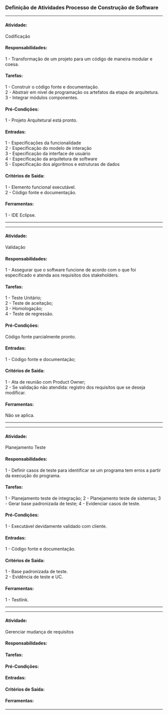 ﻿### Definição de Atividades Processo de Construção de Software
_______________________________________________________________
#### Atividade:  
Codificação  
#### Responsabilidades:  
1 - Transformação de um projeto para um código de maneira modular e coesa.
#### Tarefas:  
1 - Construir o código fonte e documentação.  
2 - Abstrair em nível de programação os artefatos da etapa de arquitetura.  
3 - Integrar módulos componentes.
#### Pré-Condições:  
1 - Projeto Arquitetural está pronto.  
#### Entradas:  
1 - Especificações da funcionalidade  
2 - Especificação do modelo de interação  
3 - Especificação da interface de usuário  
4 - Especificação da arquitetura de software  
5 - Especificação dos algoritmos e estruturas de dados  
#### Critérios de Saída:  
1 - Elemento funcional executável.  
2 - Código fonte e documentação.  
#### Ferramentas:  
1 - IDE Eclipse.  
_______________________________________________________________
_______________________________________________________________

#### Atividade:  
Validação  
#### Responsabilidades:  
1 - Assegurar que o software funcione de acordo com o que foi especificado e atenda aos requisitos dos stakeholders.  
#### Tarefas:  
1 - Teste Unitário;  
2 - Teste de aceitação;  
3 - Homologação;  
4 - Teste de regressão.  
#### Pré-Condições:  
Código fonte parcialmente pronto.
#### Entradas:  
1 - Código fonte e documentação;  
#### Critérios de Saída:  
1 - Ata de reunião com Product Owner;  
2 - Se validação não atendida: registro dos requisitos que se deseja modificar.  
#### Ferramentas:  
Não se aplica.

_______________________________________________________________
_______________________________________________________________

#### Atividade:  
Planejamento Teste  
#### Responsabilidades:  
1 - Definir casos de teste para identificar se um programa tem erros a partir da execução do programa.  
#### Tarefas:  
1 - Planejamento teste de integração;
2 - Planejamento teste de sistemas;
3 - Gerar base padronizada de teste;
4 - Evidenciar casos de teste.
#### Pré-Condições:  
1 - Executável devidamente validado com cliente.
#### Entradas:  
1 - Código fonte e documentação.  
#### Critérios de Saída:  
1 - Base padronizada de teste.  
2 - Evidência de teste e UC.  
#### Ferramentas:  
1 - Testlink.  
_______________________________________________________________
_______________________________________________________________

#### Atividade:  
Gerenciar mudança de requisitos 
#### Responsabilidades:  
#### Tarefas:  
#### Pré-Condições:  
#### Entradas:  
#### Critérios de Saída:  
#### Ferramentas:  

_______________________________________________________________